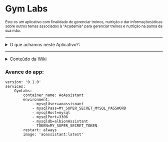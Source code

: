 # Gym Labs

<sup>
Este es um aplicativo com finalidade de gerenciar treinos, nutrição e dar informações/dicas sobre outros temas associados à "Academia" para gerenciar treinos e nutrição na palma da sua mão.
</sup>

---

<details><summary> O que achamos neste Aplicativo?: </summary>

<p>

> - [ ] **Registro.**
>       
> - [ ] **Inicio de Seção.**
>       
> - [ ] **Wiki.**
>       
> - [ ] **Treinos.**
>       
> - [ ] **Nutrição.**
>       
> - [ ] **Espaço Empresa.**
>       
> - [ ] **Perfis.**
>       
> - [ ] **Planos.**
>       
> - [ ] **Espaço Administrador.**


</p>

</details>

---

<details>
<summary> Conteúdo da Wiki </summary>

| Wiki | Conteúdo |
|-----:|-----------|
|     1| *Nutrição*  |
|     2| *Anatomia*  |
|     3| *Dicas* |
|     4| *Novos planos* |
|     5| *Atualizações do app* | 

</details>

### Avance do app:

```docker
version: '0.1.0'
services:
    GymLabs:
        container_name: AoAssistant
        environment:
            - mysqlUser=aoassisnant
            - mysqlPass=MY_SUPER_SECRET_MYSQL_PASSWORD
            - mysqlHost=mysql
            - mysqlPort=3306
            - mysqldb=albionAssistant
            - TOKEN=MY_SUPER_SECRET_TOKEN
        restart: always
        image: 'aoassistant:latest'
```

